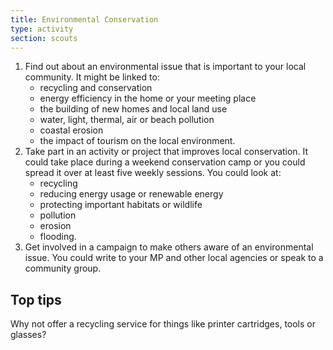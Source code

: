 ```yaml
---
title: Environmental Conservation
type: activity
section: scouts
---
```


1. Find out about an environmental  issue that is important to your local community. It might be linked to:
	* recycling and conservation
	* energy efficiency in the home or your meeting place
	* the building of new homes and local land use
	* water, light, thermal, air or beach pollution
	* coastal erosion
	* the impact of tourism on the local environment.
1. Take part in an activity or project that improves local conservation. It could take place during a weekend conservation camp or you could spread it over at least five weekly sessions. You could look at:
	* recycling
	* reducing energy usage or renewable energy
	* protecting important habitats or wildlife
	* pollution
	* erosion
	* flooding.
1. Get involved in a campaign to make others aware of an environmental  issue. You could write to your MP and other local agencies or speak to a community group.


## Top tips

Why not offer a recycling service for things like printer cartridges, tools or glasses? 
